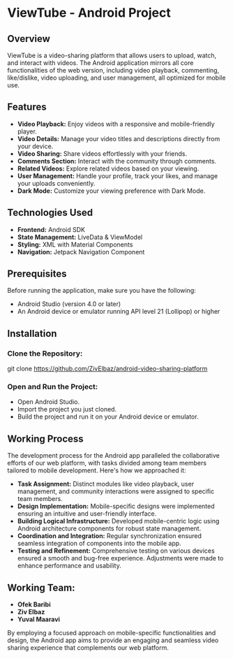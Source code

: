 # ViewTube - Android Project
## Overview
ViewTube is a video-sharing platform that allows users to upload, watch, and interact with videos. The Android application mirrors all core functionalities of the web version, including video playback, commenting, like/dislike, video uploading, and user management, all optimized for mobile use.

## Features
- **Video Playback:** Enjoy videos with a responsive and mobile-friendly player.
- **Video Details:** Manage your video titles and descriptions directly from your device.
- **Video Sharing:** Share videos effortlessly with your friends.
- **Comments Section:** Interact with the community through comments.
- **Related Videos:** Explore related videos based on your viewing.
- **User Management:** Handle your profile, track your likes, and manage your uploads conveniently.
- **Dark Mode:** Customize your viewing preference with Dark Mode.

## Technologies Used
- **Frontend:** Android SDK
- **State Management:** LiveData & ViewModel
- **Styling:** XML with Material Components
- **Navigation:** Jetpack Navigation Component

## Prerequisites
Before running the application, make sure you have the following:
- Android Studio (version 4.0 or later)
- An Android device or emulator running API level 21 (Lollipop) or higher

## Installation
### Clone the Repository:
git clone https://github.com/ZivElbaz/android-video-sharing-platform
### Open and Run the Project:
- Open Android Studio.
- Import the project you just cloned.
- Build the project and run it on your Android device or emulator.

## Working Process
The development process for the Android app paralleled the collaborative efforts of our web platform, with tasks divided among team members tailored to mobile development. Here's how we approached it:
- **Task Assignment:** Distinct modules like video playback, user management, and community interactions were assigned to specific team members.
- **Design Implementation:** Mobile-specific designs were implemented ensuring an intuitive and user-friendly interface.
- **Building Logical Infrastructure:** Developed mobile-centric logic using Android architecture components for robust state management.
- **Coordination and Integration:** Regular synchronization ensured seamless integration of components into the mobile app.
- **Testing and Refinement:** Comprehensive testing on various devices ensured a smooth and bug-free experience. Adjustments were made to enhance performance and usability.

## Working Team:
- **Ofek Baribi**
- **Ziv Elbaz**
- **Yuval Maaravi**

By employing a focused approach on mobile-specific functionalities and design, the Android app aims to provide an engaging and seamless video sharing experience that complements our web platform.
